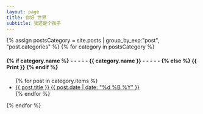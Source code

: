 ```yaml
---
layout: page
title: 你好 世界
subtitle: 我还是个孩子
---
```


<div>
{% assign postsCategory = site.posts | group_by_exp:"post", "post.categories"  %}
{% for category in postsCategory %}
<h4 class="post-teaser__month">
<strong>
{% if category.name %} 
- - - - -  {{ category.name }} - - - - - 
{% else %} 
{{ Print }} 
{% endif %}
</strong>
</h4>
<ul class="list-posts">
{% for post in category.items %}
<li class="post-teaser">
<a href="{{ post.url | prepend: site.baseurl }}">
<span class="post-teaser__title">{{ post.title }}</span>
<span class="post-teaser__date">{{ post.date | date: "%d %B %Y" }}</span>
</a>
</li>
{% endfor %}
</ul>
{% endfor %}
</div>